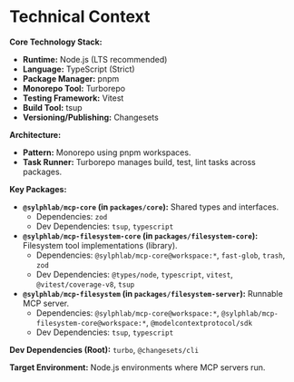 # Technical Context

**Core Technology Stack:**
- **Runtime:** Node.js (LTS recommended)
- **Language:** TypeScript (Strict)
- **Package Manager:** pnpm
- **Monorepo Tool:** Turborepo
- **Testing Framework:** Vitest
- **Build Tool:** tsup
- **Versioning/Publishing:** Changesets

**Architecture:**
- **Pattern:** Monorepo using pnpm workspaces.
- **Task Runner:** Turborepo manages build, test, lint tasks across packages.

**Key Packages:**
- **`@sylphlab/mcp-core` (in `packages/core`):** Shared types and interfaces.
  - Dependencies: `zod`
  - Dev Dependencies: `tsup`, `typescript`
- **`@sylphlab/mcp-filesystem-core` (in `packages/filesystem-core`):** Filesystem tool implementations (library).
  - Dependencies: `@sylphlab/mcp-core@workspace:*`, `fast-glob`, `trash`, `zod`
  - Dev Dependencies: `@types/node`, `typescript`, `vitest`, `@vitest/coverage-v8`, `tsup`
- **`@sylphlab/mcp-filesystem` (in `packages/filesystem-server`):** Runnable MCP server.
  - Dependencies: `@sylphlab/mcp-core@workspace:*`, `@sylphlab/mcp-filesystem-core@workspace:*`, `@modelcontextprotocol/sdk`
  - Dev Dependencies: `tsup`, `typescript`

**Dev Dependencies (Root):** `turbo`, `@changesets/cli`

**Target Environment:** Node.js environments where MCP servers run.